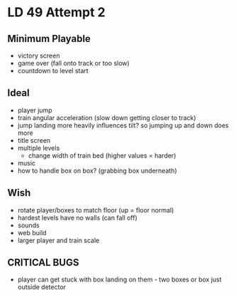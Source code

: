 # LD 49 Attempt 2

## Minimum Playable

- victory screen
- game over (fall onto track or too slow)
- countdown to level start

## Ideal

- player jump
- train angular acceleration (slow down getting closer to track)
- jump landing more heavily influences tilt? so jumping up and down does more
- title screen
- multiple levels
    - change width of train bed (higher values = harder)
- music
- how to handle box on box? (grabbing box underneath)

## Wish

- rotate player/boxes to match floor (up = floor normal)
- hardest levels have no walls (can fall off)
- sounds
- web build
- larger player and train scale

## CRITICAL BUGS

- player can get stuck with box landing on them
        - two boxes or box just outside detector
